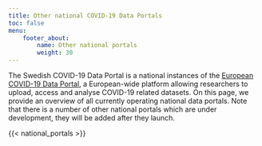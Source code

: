 ```yaml
---
title: Other national COVID-19 Data Portals
toc: false
menu:
    footer_about:
        name: Other national portals
        weight: 30
---
```


The Swedish COVID-19 Data Portal is a national instances of the [European COVID-19 Data Portal](https://covid19dataportal.org/), a European-wide platform allowing researchers to upload, access and analyse COVID-19 related datasets. On this page, we provide an overview of all currently operating national data portals. Note that there is a number of other national portals which are under development, they will be added after they launch.

{{< national_portals >}}
